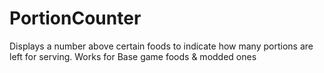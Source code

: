 # PortionCounter
Displays a number above certain foods to indicate how many portions are left for serving. Works for Base game foods &amp; modded ones
